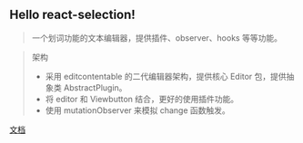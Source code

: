 ## Hello react-selection!

> 一个划词功能的文本编辑器，提供插件、observer、hooks 等等功能。

> 架构
>
> - 采用 editcontentable 的二代编辑器架构，提供核心 Editor 包，提供抽象类 AbstractPlugin。
> - 将 editor 和 Viewbutton 结合，更好的使用插件功能。
> - 使用 mutationObserver 来模拟 change 函数触发。

[文档](https://www.yuque.com/jason-u8uyj/wcwezv)
